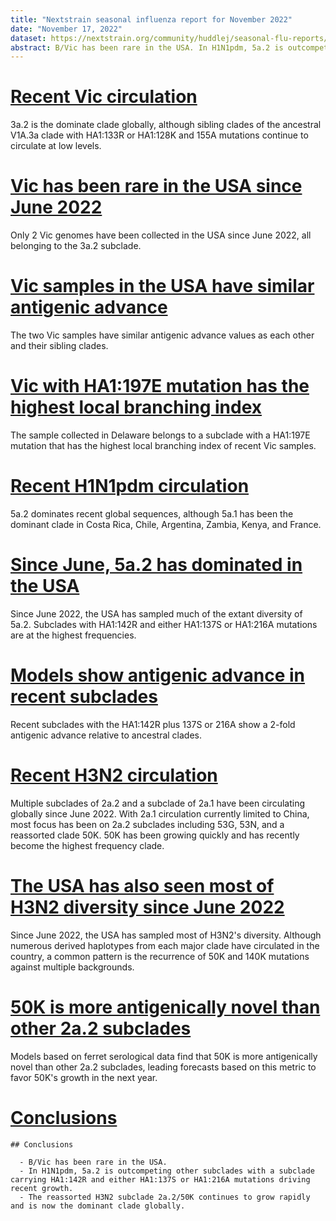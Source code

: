 ```yaml
---
title: "Nextstrain seasonal influenza report for November 2022"
date: "November 17, 2022"
dataset: https://nextstrain.org/community/huddlej/seasonal-flu-reports/flu/seasonal/2022-11-17/h1n1pdm/2y/cell/hi/ha?d=tree&p=full
abstract: B/Vic has been rare in the USA. In H1N1pdm, 5a.2 is outcompeting other subclades with a subclade carrying HA1:142R and either HA1:137S or HA1:216A mutations driving recent growth. The reassorted H3N2 subclade 2a.2/50K continues to grow rapidly and is now the dominant clade globally.
---
```


# [Recent Vic circulation](https://nextstrain.org/community/huddlej/seasonal-flu-reports/flu/seasonal/2022-11-17/vic/2y/cell/hi/ha?d=tree,map,frequencies&f_epiweek=202223,202224,202225,202226,202227,202228,202229,202230,202231,202232,202233,202234,202235,202236,202237,202238,202239,202240,202241,202242,202243,202244&p=grid)

3a.2 is the dominate clade globally, although sibling clades of the ancestral V1A.3a clade with HA1:133R or HA1:128K and 155A mutations continue to circulate at low levels.

# [Vic has been rare in the USA since June 2022](https://nextstrain.org/community/huddlej/seasonal-flu-reports/flu/seasonal/2022-11-17/vic/2y/cell/hi/ha?c=haplotype&d=tree,map&f_country=Usa&f_epiweek=202223,202224,202225,202226,202227,202228,202229,202230,202231,202232,202233,202234,202235,202236,202237,202238,202239,202240,202241,202242,202243,202244&label=clade:V1A.3a.2&p=grid&r=division)

Only 2 Vic genomes have been collected in the USA since June 2022, all belonging to the 3a.2 subclade.

# [Vic samples in the USA have similar antigenic advance](https://nextstrain.org/community/huddlej/seasonal-flu-reports/flu/seasonal/2022-11-17/vic/2y/cell/hi/ha?c=cTiter&d=tree&f_country=Usa&f_epiweek=202223,202224,202225,202226,202227,202228,202229,202230,202231,202232,202233,202234,202235,202236,202237,202238,202239,202240,202241,202242,202243,202244&label=clade:V1A.3a.2&p=full&r=division)

The two Vic samples have similar antigenic advance values as each other and their sibling clades.

# [Vic with HA1:197E mutation has the highest local branching index](https://nextstrain.org/community/huddlej/seasonal-flu-reports/flu/seasonal/2022-11-17/vic/2y/cell/hi/ha?c=lbi&d=tree&f_country=Usa&f_epiweek=202223,202224,202225,202226,202227,202228,202229,202230,202231,202232,202233,202234,202235,202236,202237,202238,202239,202240,202241,202242,202243,202244&label=clade:V1A.3a.2&p=full&r=division)

The sample collected in Delaware belongs to a subclade with a HA1:197E mutation that has the highest local branching index of recent Vic samples.

# [Recent H1N1pdm circulation](https://nextstrain.org/community/huddlej/seasonal-flu-reports/flu/seasonal/2022-11-17/h1n1pdm/2y/cell/hi/ha?d=tree,map,frequencies&f_epiweek=202223,202224,202225,202226,202227,202228,202229,202230,202231,202232,202233,202234,202235,202236,202237,202238,202239,202240,202241,202242,202243&label=clade:6B.1A.5a&p=grid)

5a.2 dominates recent global sequences, although 5a.1 has been the dominant clade in Costa Rica, Chile, Argentina, Zambia, Kenya, and France.

# [Since June, 5a.2 has dominated in the USA](https://nextstrain.org/community/huddlej/seasonal-flu-reports/flu/seasonal/2022-11-17/h1n1pdm/2y/cell/hi/ha?c=haplotype&d=tree,map,frequencies&f_country=Usa&f_epiweek=202223,202224,202225,202226,202227,202228,202229,202230,202231,202232,202233,202234,202235,202236,202237,202238,202239,202240,202241,202242,202243&label=clade:6B.1A.5a.2&p=grid&r=division)

Since June 2022, the USA has sampled much of the extant diversity of 5a.2.
Subclades with HA1:142R and either HA1:137S or HA1:216A mutations are at the highest frequencies.

# [Models show antigenic advance in recent subclades](https://nextstrain.org/community/huddlej/seasonal-flu-reports/flu/seasonal/2022-11-17/h1n1pdm/2y/cell/hi/ha?branchLabel=aa&c=cTiter&d=tree&f_country=Usa&f_epiweek=202223,202224,202225,202226,202227,202228,202229,202230,202231,202232,202233,202234,202235,202236,202237,202238,202239,202240,202241,202242,202243&label=clade:6B.1A.5a.2&p=full&r=division)

Recent subclades with the HA1:142R plus 137S or 216A show a 2-fold antigenic advance relative to ancestral clades.

# [Recent H3N2 circulation](https://nextstrain.org/community/huddlej/seasonal-flu-reports/flu/seasonal/2022-11-17/h3n2/2y/cell/fra/ha?d=tree,map,frequencies&f_epiweek=202223,202224,202225,202226,202227,202228,202229,202230,202231,202232,202233,202234,202235,202236,202237,202238,202239,202240,202241,202242,202243,202244&label=clade:3C.2a1b.2a&p=grid)

Multiple subclades of 2a.2 and a subclade of 2a.1 have been circulating globally since June 2022.
With 2a.1 circulation currently limited to China, most focus has been on 2a.2 subclades including 53G, 53N, and a reassorted clade 50K.
50K has been growing quickly and has recently become the highest frequency clade.

# [The USA has also seen most of H3N2 diversity since June 2022](https://nextstrain.org/community/huddlej/seasonal-flu-reports/flu/seasonal/2022-11-17/h3n2/2y/cell/fra/ha?c=haplotype&d=tree,map,frequencies&f_country=Usa&f_epiweek=202223,202224,202225,202226,202227,202228,202229,202230,202231,202232,202233,202234,202235,202236,202237,202238,202239,202240,202241,202242,202243,202244&label=clade:3C.2a1b.2a.2&p=grid&r=division)

Since June 2022, the USA has sampled most of H3N2's diversity.
Although numerous derived haplotypes from each major clade have circulated in the country, a common pattern is the recurrence of 50K and 140K mutations against multiple backgrounds.

# [50K is more antigenically novel than other 2a.2 subclades](https://nextstrain.org/community/huddlej/seasonal-flu-reports/flu/seasonal/2022-11-17/h3n2/2y/cell/fra/ha?branches=hide&d=tree,frequencies&f_country=Usa&f_epiweek=202223,202224,202225,202226,202227,202228,202229,202230,202231,202232,202233,202234,202235,202236,202237,202238,202239,202240,202241,202242,202243,202244&l=scatter&label=clade:3C.2a1b.2a.2&p=full&r=division&scatterX=cTiter_x&scatterY=clade_membership)

Models based on ferret serological data find that 50K is more antigenically novel than other 2a.2 subclades, leading forecasts based on this metric to favor 50K's growth in the next year.

# [Conclusions](https://nextstrain.org/community/huddlej/seasonal-flu-reports/flu/seasonal/2022-11-17/h3n2/2y/cell/fra/ha)

```auspiceMainDisplayMarkdown
## Conclusions

  - B/Vic has been rare in the USA.
  - In H1N1pdm, 5a.2 is outcompeting other subclades with a subclade carrying HA1:142R and either HA1:137S or HA1:216A mutations driving recent growth.
  - The reassorted H3N2 subclade 2a.2/50K continues to grow rapidly and is now the dominant clade globally.

```
